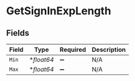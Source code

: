 # GetSignInExpLength


## Fields

| Field              | Type               | Required           | Description        |
| ------------------ | ------------------ | ------------------ | ------------------ |
| `Min`              | **float64*         | :heavy_minus_sign: | N/A                |
| `Max`              | **float64*         | :heavy_minus_sign: | N/A                |